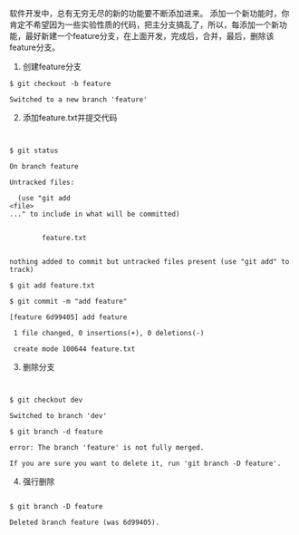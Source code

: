 软件开发中，总有无穷无尽的新的功能要不断添加进来。
添加一个新功能时，你肯定不希望因为一些实验性质的代码，把主分支搞乱了，所以，每添加一个新功能，最好新建一个feature分支，在上面开发，完成后，合并，最后，删除该feature分支。
1. 创建feature分支

```shell
$ git checkout -b feature

Switched to a new branch 'feature'
```
2. 添加feature.txt并提交代码

```shell


$ git status

On branch feature

Untracked files:

  (use "git add 
<file>
..." to include in what will be committed)


        feature.txt


nothing added to commit but untracked files present (use "git add" to track)

$ git add feature.txt

$ git commit -m "add feature"

[feature 6d99405] add feature

 1 file changed, 0 insertions(+), 0 deletions(-)

 create mode 100644 feature.txt
```
3. 删除分支

```shell


$ git checkout dev

Switched to branch 'dev'

$ git branch -d feature

error: The branch 'feature' is not fully merged.

If you are sure you want to delete it, run 'git branch -D feature'.

```
4. 强行删除

```shell

$ git branch -D feature

Deleted branch feature (was 6d99405).

```
